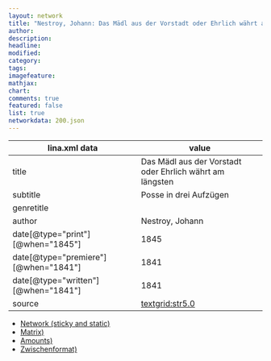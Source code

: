 ```yaml
---
layout: network
title: "Nestroy, Johann: Das Mädl aus der Vorstadt oder Ehrlich währt am längsten (1841)"
author:
description:
headline:
modified:
category:
tags:
imagefeature: 
mathjax: 
chart: 
comments: true
featured: false
list: true
networkdata: 200.json
---
```

lina.xml data  | value
------------- | -------------
title|Das Mädl aus der Vorstadt oder Ehrlich währt am längsten
subtitle|Posse in drei Aufzügen
genretitle|
author|Nestroy, Johann
date[@type="print"][@when="1845"]|1845
date[@type="premiere"][@when="1841"]|1841
date[@type="written"][@when="1841"]|1841
source|[textgrid:str5.0](https://textgridlab.org/1.0/tgcrud-public/rest/textgrid:str5.0/data)



* [Network (sticky and static)](/linas/network200)
* [Matrix)](/linas/matrix200)
* [Amounts)](/linas/amount200)
* [Zwischenformat)](/linas/lina200 )

